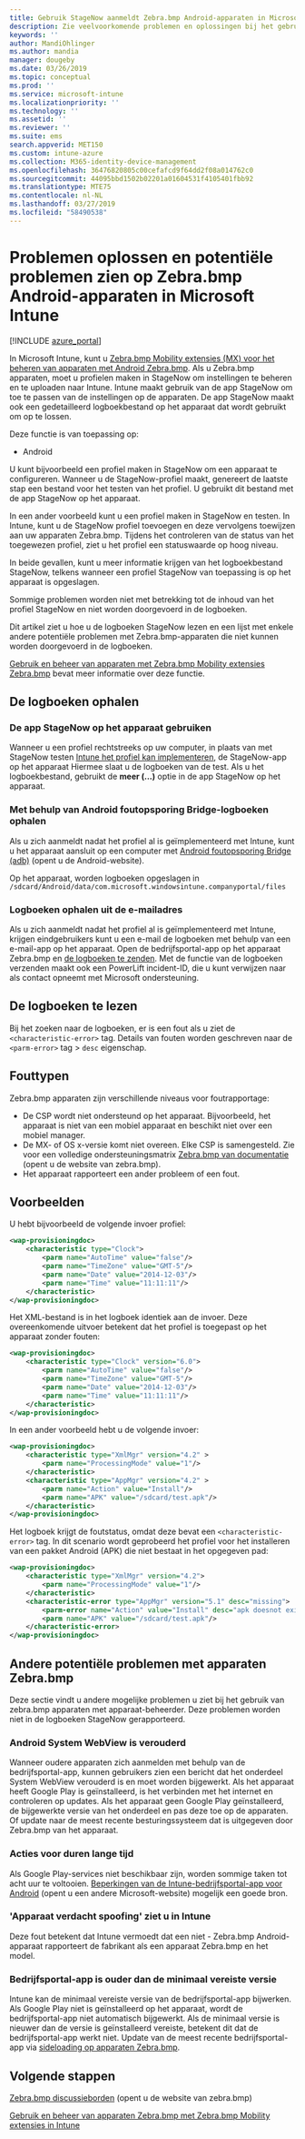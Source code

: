 ```yaml
---
title: Gebruik StageNow aanmeldt Zebra.bmp Android-apparaten in Microsoft Intune - Azure | Microsoft Docs
description: Zie veelvoorkomende problemen en oplossingen bij het gebruik van StageNow op Android-apparaten met Microsoft Intune. U leert ook hoe u Logboeken ophalen en Bekijk voorbeelden van hoe u de logboeken voor het slagen of fouten worden gelezen.
keywords: ''
author: MandiOhlinger
ms.author: mandia
manager: dougeby
ms.date: 03/26/2019
ms.topic: conceptual
ms.prod: ''
ms.service: microsoft-intune
ms.localizationpriority: ''
ms.technology: ''
ms.assetid: ''
ms.reviewer: ''
ms.suite: ems
search.appverid: MET150
ms.custom: intune-azure
ms.collection: M365-identity-device-management
ms.openlocfilehash: 36476820805c00cefafcd9f64dd2f08a014762c0
ms.sourcegitcommit: 44095bbd1502b02201a01604531f4105401fbb92
ms.translationtype: MTE75
ms.contentlocale: nl-NL
ms.lasthandoff: 03/27/2019
ms.locfileid: "58490538"
---
```

# <a name="troubleshoot-and-see-potential-issues-on-android-zebra-devices-in-microsoft-intune"></a>Problemen oplossen en potentiële problemen zien op Zebra.bmp Android-apparaten in Microsoft Intune

[!INCLUDE [azure_portal](./includes/azure_portal.md)]

In Microsoft Intune, kunt u [Zebra.bmp Mobility extensies (MX) voor het beheren van apparaten met Android Zebra.bmp](android-zebra-mx-overview.md). Als u Zebra.bmp apparaten, moet u profielen maken in StageNow om instellingen te beheren en te uploaden naar Intune. Intune maakt gebruik van de app StageNow om toe te passen van de instellingen op de apparaten. De app StageNow maakt ook een gedetailleerd logboekbestand op het apparaat dat wordt gebruikt om op te lossen.

Deze functie is van toepassing op:

- Android

U kunt bijvoorbeeld een profiel maken in StageNow om een apparaat te configureren. Wanneer u de StageNow-profiel maakt, genereert de laatste stap een bestand voor het testen van het profiel. U gebruikt dit bestand met de app StageNow op het apparaat.

In een ander voorbeeld kunt u een profiel maken in StageNow en testen. In Intune, kunt u de StageNow profiel toevoegen en deze vervolgens toewijzen aan uw apparaten Zebra.bmp. Tijdens het controleren van de status van het toegewezen profiel, ziet u het profiel een statuswaarde op hoog niveau.

In beide gevallen, kunt u meer informatie krijgen van het logboekbestand StageNow, telkens wanneer een profiel StageNow van toepassing is op het apparaat is opgeslagen.

Sommige problemen worden niet met betrekking tot de inhoud van het profiel StageNow en niet worden doorgevoerd in de logboeken.

Dit artikel ziet u hoe u de logboeken StageNow lezen en een lijst met enkele andere potentiële problemen met Zebra.bmp-apparaten die niet kunnen worden doorgevoerd in de logboeken.

[Gebruik en beheer van apparaten met Zebra.bmp Mobility extensies Zebra.bmp](android-zebra-mx-overview.md) bevat meer informatie over deze functie.

## <a name="get-the-logs"></a>De logboeken ophalen

### <a name="use-the-stagenow-app-on-the-device"></a>De app StageNow op het apparaat gebruiken
Wanneer u een profiel rechtstreeks op uw computer, in plaats van met StageNow testen [Intune het profiel kan implementeren](android-zebra-mx-overview.md#step-4-create-a-device-management-profile-in-stagenow), de StageNow-app op het apparaat Hiermee slaat u de logboeken van de test. Als u het logboekbestand, gebruikt de **meer (...)**  optie in de app StageNow op het apparaat.

### <a name="get-logs-using-android-debug-bridge"></a>Met behulp van Android foutopsporing Bridge-logboeken ophalen
Als u zich aanmeldt nadat het profiel al is geïmplementeerd met Intune, kunt u het apparaat aansluit op een computer met [Android foutopsporing Bridge (adb)](https://developer.android.com/studio/command-line/adb) (opent u de Android-website).

Op het apparaat, worden logboeken opgeslagen in `/sdcard/Android/data/com.microsoft.windowsintune.companyportal/files`

### <a name="get-logs-from-email"></a>Logboeken ophalen uit de e-mailadres
Als u zich aanmeldt nadat het profiel al is geïmplementeerd met Intune, krijgen eindgebruikers kunt u een e-mail de logboeken met behulp van een e-mail-app op het apparaat. Open de bedrijfsportal-app op het apparaat Zebra.bmp en [de logboeken te zenden](https://docs.microsoft.com/intune-user-help/send-logs-to-your-it-admin-by-email-android). Met de functie van de logboeken verzenden maakt ook een PowerLift incident-ID, die u kunt verwijzen naar als contact opneemt met Microsoft ondersteuning.

## <a name="read-the-logs"></a>De logboeken te lezen

Bij het zoeken naar de logboeken, er is een fout als u ziet de `<characteristic-error>` tag. Details van fouten worden geschreven naar de `<parm-error>` tag > `desc` eigenschap.

## <a name="error-types"></a>Fouttypen

Zebra.bmp apparaten zijn verschillende niveaus voor foutrapportage:

- De CSP wordt niet ondersteund op het apparaat. Bijvoorbeeld, het apparaat is niet van een mobiel apparaat en beschikt niet over een mobiel manager.
- De MX- of OS x-versie komt niet overeen. Elke CSP is samengesteld. Zie voor een volledige ondersteuningsmatrix [Zebra.bmp van documentatie](http://techdocs.zebra.com/mx/) (opent u de website van zebra.bmp).
- Het apparaat rapporteert een ander probleem of een fout.

## <a name="examples"></a>Voorbeelden

U hebt bijvoorbeeld de volgende invoer profiel:

```xml
<wap-provisioningdoc>
    <characteristic type="Clock">
        <parm name="AutoTime" value="false"/>
        <parm name="TimeZone" value="GMT-5"/>
        <parm name="Date" value="2014-12-03"/>
        <parm name="Time" value="11:11:11"/>
    </characteristic>
</wap-provisioningdoc>
```

Het XML-bestand is in het logboek identiek aan de invoer. Deze overeenkomende uitvoer betekent dat het profiel is toegepast op het apparaat zonder fouten:

```xml
<wap-provisioningdoc>
    <characteristic type="Clock" version="6.0">
        <parm name="AutoTime" value="false"/>
        <parm name="TimeZone" value="GMT-5"/>
        <parm name="Date" value="2014-12-03"/>
        <parm name="Time" value="11:11:11"/>
    </characteristic>
</wap-provisioningdoc>
```

In een ander voorbeeld hebt u de volgende invoer:

```xml
<wap-provisioningdoc>
    <characteristic type="XmlMgr" version="4.2" >
        <parm name="ProcessingMode" value="1"/>
    </characteristic>
    <characteristic type="AppMgr" version="4.2" >
        <parm name="Action" value="Install"/>
        <parm name="APK" value="/sdcard/test.apk"/>
    </characteristic>
</wap-provisioningdoc>
```

Het logboek krijgt de foutstatus, omdat deze bevat een `<characteristic-error>` tag. In dit scenario wordt geprobeerd het profiel voor het installeren van een pakket Android (APK) die niet bestaat in het opgegeven pad:

```xml
<wap-provisioningdoc>
    <characteristic type="XmlMgr" version="4.2">
        <parm name="ProcessingMode" value="1"/>
    </characteristic>
    <characteristic-error type="AppMgr" version="5.1" desc="missing">
        <parm-error name="Action" value="Install" desc="apk doesnot exist in the path"/>
        <parm name="APK" value="/sdcard/test.apk"/>
    </characteristic-error>
</wap-provisioningdoc>
```

## <a name="other-potential-issues-with-zebra-devices"></a>Andere potentiële problemen met apparaten Zebra.bmp

Deze sectie vindt u andere mogelijke problemen u ziet bij het gebruik van zebra.bmp apparaten met apparaat-beheerder. Deze problemen worden niet in de logboeken StageNow gerapporteerd.

### <a name="android-system-webview-is-out-of-date"></a>Android System WebView is verouderd

Wanneer oudere apparaten zich aanmelden met behulp van de bedrijfsportal-app, kunnen gebruikers zien een bericht dat het onderdeel System WebView verouderd is en moet worden bijgewerkt. Als het apparaat heeft Google Play is geïnstalleerd, is het verbinden met het internet en controleren op updates. Als het apparaat geen Google Play geïnstalleerd, de bijgewerkte versie van het onderdeel en pas deze toe op de apparaten. Of update naar de meest recente besturingssysteem dat is uitgegeven door Zebra.bmp van het apparaat.

### <a name="management-actions-take-a-long-time"></a>Acties voor duren lange tijd

Als Google Play-services niet beschikbaar zijn, worden sommige taken tot acht uur te voltooien. [Beperkingen van de Intune-bedrijfsportal-app voor Android](https://support.microsoft.com/help/3211588/limitations-of-intune-company-portal-app-for-android-in-china) (opent u een andere Microsoft-website) mogelijk een goede bron.

### <a name="device-spoofing-suspected-shows-in-intune"></a>'Apparaat verdacht spoofing' ziet u in Intune

Deze fout betekent dat Intune vermoedt dat een niet - Zebra.bmp Android-apparaat rapporteert de fabrikant als een apparaat Zebra.bmp en het model.

### <a name="company-portal-app-is-older-than-minimum-required-version"></a>Bedrijfsportal-app is ouder dan de minimaal vereiste versie

Intune kan de minimaal vereiste versie van de bedrijfsportal-app bijwerken. Als Google Play niet is geïnstalleerd op het apparaat, wordt de bedrijfsportal-app niet automatisch bijgewerkt. Als de minimaal versie is nieuwer dan de versie is geïnstalleerd vereiste, betekent dit dat de bedrijfsportal-app werkt niet. Update van de meest recente bedrijfsportal-app via [sideloading op apparaten Zebra.bmp](android-zebra-mx-overview.md#sideload-the-company-portal-app).

## <a name="next-steps"></a>Volgende stappen

[Zebra.bmp discussieborden](https://developer.zebra.com/community/home/discussions) (opent u de website van zebra.bmp)

[Gebruik en beheer van apparaten Zebra.bmp met Zebra.bmp Mobility extensies in Intune](android-zebra-mx-overview.md)
